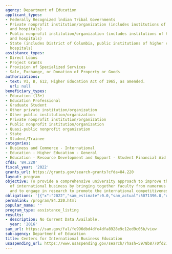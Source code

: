 ```yaml
---
agency: Department of Education
applicant_types:
- Federally Recognized lndian Tribal Governments
- Private nonprofit institution/organization (includes institutions of higher education
  and hospitals)
- Public nonprofit institution/organization (includes institutions of higher education
  and hospitals)
- State (includes District of Columbia, public institutions of higher education and
  hospitals)
assistance_types:
- Direct Loans
- Project Grants
- Provision of Specialized Services
- Sale, Exchange, or Donation of Property or Goods
authorizations:
- text: VI, B, 612, Higher Education Act of 1965, as amended.
  url: null
beneficiary_types:
- Education (13+)
- Education Professional
- Graduate Student
- Other private institution/organization
- Other public institution/organization
- Private nonprofit institution/organization
- Public nonprofit institution/organization
- Quasi-public nonprofit organization
- State
- Student/Trainee
categories:
- Business and Commerce - International
- Education - Higher Education - General
- Education - Resource Development and Support - Student Financial Aid
cfda: '84.220'
fiscal_year: '2022'
grants_url: https://grants.gov/search-grants?cfda=84.220
layout: program
objective: To provide a comprehensive university approach to improve the teaching
  of international business by bringing together faculty from numerous disciplines
  and to engage in research to promote the international competitiveness of U.S. business.
obligations: '[{"x":"2022","sam_estimate":0.0,"sam_actual":5071396.0,"usa_spending_actual":5071396.0},{"x":"2023","sam_estimate":5071396.0,"sam_actual":0.0,"usa_spending_actual":5071396.0},{"x":"2024","sam_estimate":5071396.0,"sam_actual":0.0,"usa_spending_actual":5071396.0}]'
permalink: /program/84.220.html
popular_name: ''
program_type: assistance_listing
results:
- description: No Current Data Available.
  year: '2016'
sam_url: https://sam.gov/fal/fe996dbd4dfe4dfa8928e9c12ed9c05b/view
sub-agency: Department of Education
title: Centers for International Business Education
usaspending_url: https://www.usaspending.gov/search/?hash=5978b8770fd27d425d1384d17d278586
---
```

